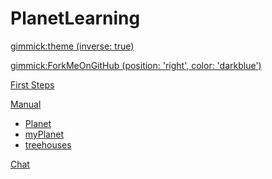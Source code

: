 <!-- Name of your wiki // Do NOT remove the leading `#` character.  -->

<!-- See additional notes below -->

# PlanetLearning

[gimmick:theme (inverse: true)](cyborg)

[gimmick:ForkMeOnGitHub (position: 'right', color: 'darkblue')](https://www.github.com/planetlearning/planetlearning.github.io)

[First Steps](pages/vi/firststeps.md)

[Manual]()

  * [Planet](pages/manual/planet.md)
  * [myPlanet](pages/manual/myplanet.md)
  * [treehouses](pages/manual/treehouses.md)

[Chat](pages/chat.md)


<!-- System Manual -->

<!-- Default theme (Read: http://dynalon.github.io/mdwiki/#!customizing.md#Theme_chooser)  -->
